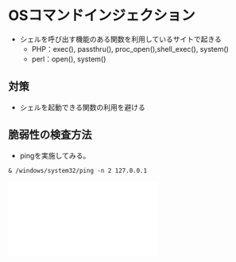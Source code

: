 # OSコマンドインジェクション

* シェルを呼び出す機能のある関数を利用しているサイトで起きる
    * PHP：exec(), passthru(), proc_open(),shell_exec(), system()
    * perl：open(), system()

## 対策
* シェルを起動できる関数の利用を避ける

## 脆弱性の検査方法

* pingを実施してみる。

```windows
& /windows/system32/ping -n 2 127.0.0.1
```

![](/%E8%84%86%E5%BC%B1%E6%80%A7%E8%A8%BA%E6%96%AD/web%E8%84%86%E5%BC%B1%E6%80%A7/OScommandInjection.md)

